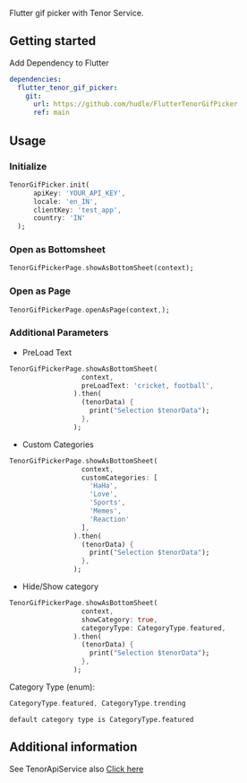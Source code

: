 <!--
This README describes the package. If you publish this package to pub.dev,
this README's contents appear on the landing page for your package.

For information about how to write a good package README, see the guide for
[writing package pages](https://dart.dev/guides/libraries/writing-package-pages).

For general information about developing packages, see the Dart guide for
[creating packages](https://dart.dev/guides/libraries/create-library-packages)
and the Flutter guide for
[developing packages and plugins](https://flutter.dev/developing-packages).
-->

Flutter gif picker with Tenor Service.

## Getting started

Add Dependency to Flutter
```yaml
dependencies:
  flutter_tenor_gif_picker:
    git:
      url: https://github.com/hudle/FlutterTenorGifPicker
      ref: main
```

## Usage

### Initialize
```dart
TenorGifPicker.init(
      apiKey: 'YOUR_API_KEY',
      locale: 'en_IN',
      clientKey: 'test_app',
      country: 'IN'
  );
```
### Open as Bottomsheet

```dart
TenorGifPickerPage.showAsBottomSheet(context);
```
### Open as Page

```dart
TenorGifPickerPage.openAsPage(context,);
```

### Additional Parameters

- PreLoad Text

```dart
TenorGifPickerPage.showAsBottomSheet(
                  context,
                  preLoadText: 'cricket, football',
                ).then(
                  (tenorData) {
                    print("Selection $tenorData");
                  },
                );
```
- Custom Categories

```dart
TenorGifPickerPage.showAsBottomSheet(
                  context,
                  customCategories: [
                    'HaHa',
                    'Love',
                    'Sports',
                    'Memes',
                    'Reaction'
                  ],
                ).then(
                  (tenorData) {
                    print("Selection $tenorData");
                  },
                );
```
- Hide/Show category

```dart
TenorGifPickerPage.showAsBottomSheet(
                  context,
                  showCategory: true,
                  categoryType: CategoryType.featured,
                ).then(
                  (tenorData) {
                    print("Selection $tenorData");
                  },
                );


```
Category Type (enum):
```dart
CategoryType.featured, CategoryType.trending
```

`default category type is CategoryType.featured`

## Additional information

See TenorApiService also [Click here](https://github.com/hudle/FlutterTenorApiService)

